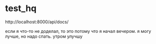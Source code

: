 # test_hq

http://localhost:8000/api/docs/

если я что-то не доделал, то это потому что я начал вечером. я могу лучше, но надо спать. утром улучшу